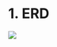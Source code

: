 # 1. ERD

![](https://velog.velcdn.com/images/kinjoo/post/3bbfca79-f8ee-44c2-a385-1ca9b92be0fd/image.png)
